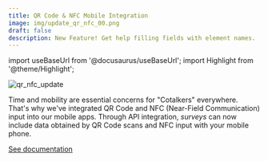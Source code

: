 ```yaml
---
title: QR Code & NFC Mobile Integration
image: img/update_qr_nfc_00.png
draft: false
description: New Feature! Get help filling fields with element names.
---
```


import useBaseUrl from '@docusaurus/useBaseUrl'; 
import Highlight from '@theme/Highlight';

<div className="align-center">
<div class="card">
<div class="card__header">

</div>
<div class="card__image">
<img alt="qr_nfc_update" class="img_card item shadow--tl" src={useBaseUrl('img/update_qr_nfc_00.png')} />
<br/>
</div>
<div class="card__body">

Time and mobility are essential concerns for "Cotalkers" everywhere. That's why we've integrated QR Code and NFC (Near-Field Communication) input into our mobile apps. Through API integration, _surveys_ can now include data obtained by QR Code scans and NFC input with your mobile phone.

</div>
<div class="card__footer">
<a class ="button button--secondary button--block" href="/docs/documentation/api/surveys/questions#qr-code--nfc-function">See documentation</a>
</div>
</div>
</div>